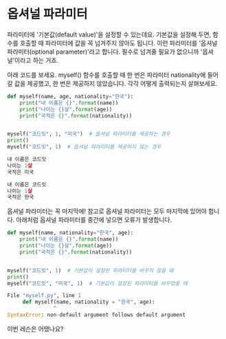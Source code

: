 # 옵셔널 파라미터

파라미터에 '기본값(default value)'을 설정할 수 있는데요. 기본값을 설정해 두면, 함수를 호출할 때 파라미터에 값을 꼭 넘겨주지 않아도 됩니다. 이런 파라미터를 '옵셔널 파라미터(optional parameter)'라고 합니다. 필수로 넘겨줄 필요가 없으니까 '옵셔널'이라고 하는 거죠.

아래 코드를 보세요. myself() 함수를 호출할 때 한 번은 파라미터 nationality에 들어갈 값을 제공했고, 한 번은 제공하지 않았습니다. 각각 어떻게 출력되는지 살펴보세요.

```python
def myself(name, age, nationality="한국"):
    print("내 이름은 {}".format(name))
    print("나이는 {}살".format(age))
    print("국적은 {}".format(nationality))


myself("코드잇", 1, "미국")  # 옵셔널 파라미터를 제공하는 경우
print()
myself("코드잇", 1)  # 옵셔널 파라미터를 제공하지 않는 경우
```
```python
내 이름은 코드잇
나이는 1살
국적은 미국

내 이름은 코드잇
나이는 1살
국적은 한국
```

옵셔널 파라미터는 꼭 마지막에!
참고로 옵셔널 파라미터는 모두 마지막에 있어야 합니다. 아래처럼 옵셔널 파라미터를 중간에 넣으면 오류가 발생합니다.

```python
def myself(name, nationality="한국", age):
    print("내 이름은 {}".format(name))
    print("나이는 {}살".format(age))
    print("국적은 {}".format(nationality))


myself("코드잇", 1)  # 기본값이 설정된 파라미터를 바꾸지 않을 때
print()
myself("코드잇", "미국", 1)  # 기본값이 설정된 파라미터를 바꾸었을 때
```
```python
File "myself.py", line 1
     def myself(name, nationality = "한국", age):
               ^
SyntaxError: non-default argument follows default argument
```
이번 레슨은 어땠나요?